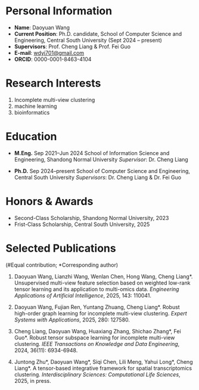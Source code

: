 # Personal Information
- **Name**: Daoyuan Wang 
- **Current Position**: Ph.D. candidate, School of Computer Science and Engineering, Central South University (Sept 2024 – present) 
- **Supervisors**: Prof. Cheng Liang & Prof. Fei Guo 
- **E-mail**: wdyi701@gmail.com 
- **ORCID**: 0000-0001-8463-4104

# Research Interests
1. Incomplete multi-view clustering
2. machine learning
3. bioinformatics

# Education
- **M.Eng.** Sep 2021–Jun 2024 
  School of Information Science and Engineering, Shandong Normal University 
  *Supervisor*: Dr. Cheng Liang 

- **Ph.D.** Sep 2024–present 
  School of Computer Science and Engineering, Central South University 
  *Supervisors*: Dr. Cheng Liang & Dr. Fei Guo 

# Honors & Awards
- Second-Class Scholarship, Shandong Normal University, 2023
- Frist-Class Scholarship, Central South University, 2025

# Selected Publications
(#Equal contribution; *Corresponding author)

1. Daoyuan Wang, Lianzhi Wang, Wenlan Chen, Hong Wang, Cheng Liang*. 
   Unsupervised multi-view feature selection based on weighted low-rank tensor learning and its application to multi-omics data. 
   *Engineering Applications of Artificial Intelligence*, 2025, 143: 110041. 

2. Daoyuan Wang, Fujian Ren, Yuntang Zhuang, Cheng Liang*. 
   Robust high-order graph learning for incomplete multi-view clustering. 
   *Expert Systems with Applications*, 2025, 280: 127580.

3. Cheng Liang, Daoyuan Wang, Huaxiang Zhang, Shichao Zhang\*, Fei Guo\*. 
   Robust tensor subspace learning for incomplete multi-view clustering. 
   *IEEE Transactions on Knowledge and Data Engineering*, 2024, 36(11): 6934-6948. 

4. Juntong Zhu\*, Daoyuan Wang\*, Siqi Chen, Lili Meng, Yahui Long\*, Cheng Liang\*. 
   A tensor-based integrative framework for spatial transcriptomics clustering.
   *Interdisciplinary Sciences: Computational Life Sciences*, 2025, in press.



